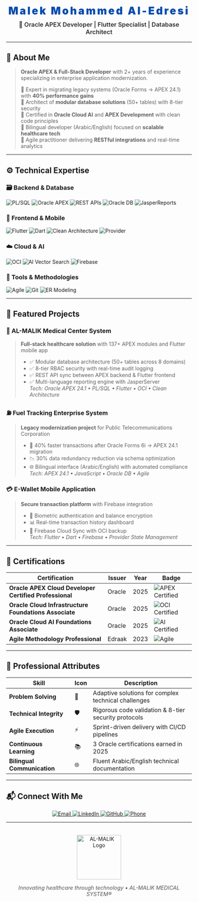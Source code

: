 <!-- ============================ -->
<!--       HEADER & TAGLINE       -->
<!-- ============================ -->
<h1 align="center" style="font-weight: 900; color: #004aad; letter-spacing: 4px; margin-bottom: 10px;">
  Malek Mohammed Al-Edresi
</h1>
<h3 align="center" style="font-weight: 600; color: #2e2e2e; margin-top: 0;">
  🚀 Oracle APEX Developer | Flutter Specialist | Database Architect
</h3>

---

<!-- ============================ -->
<!--           ABOUT ME           -->
<!-- ============================ -->
## 🎯 About Me
> **Oracle APEX & Full-Stack Developer** with 2+ years of experience specializing in enterprise application modernization.  
>  
> 🔹 Expert in migrating legacy systems (Oracle Forms → APEX 24.1) with **40% performance gains**  
> 🔹 Architect of **modular database solutions** (50+ tables) with 8-tier security  
> 🔹 Certified in **Oracle Cloud AI** and **APEX Development** with clean code principles  
> 🔹 Bilingual developer (Arabic/English) focused on **scalable healthcare tech**  
> 🔹 Agile practitioner delivering **RESTful integrations** and real-time analytics  

---

<!-- ============================ -->
<!--         TECH STACK          -->
<!-- ============================ -->
## ⚙️ Technical Expertise

### 🗃️ Backend & Database
![PL/SQL](https://img.shields.io/badge/PL/SQL-000000?style=flat&logo=oracle&logoColor=red)
![Oracle APEX](https://img.shields.io/badge/Oracle_APEX-24.1-F80000?style=flat&logo=oracle&logoColor=white)
![REST APIs](https://img.shields.io/badge/REST_API-FF6C37?style=flat&logo=json&logoColor=white)
![Oracle DB](https://img.shields.io/badge/Oracle_DB-000000?style=flat&logo=oracle&logoColor=red)
![JasperReports](https://img.shields.io/badge/Jasper_Server-%2300F.svg?style=flat&logo=jasper&logoColor=white)

### 📱 Frontend & Mobile
![Flutter](https://img.shields.io/badge/Flutter-02569B?style=flat&logo=flutter&logoColor=white)
![Dart](https://img.shields.io/badge/Dart-0175C2?style=flat&logo=dart&logoColor=white)
![Clean Architecture](https://img.shields.io/badge/Clean_Architecture-45D1FD?style=flat&logo=clean&logoColor=black)
![Provider](https://img.shields.io/badge/State_Management-Provider-3F51B5?style=flat)

### ☁️ Cloud & AI
![OCI](https://img.shields.io/badge/Oracle_Cloud-FF0000?style=flat&logo=oracle&logoColor=white)
![AI Vector Search](https://img.shields.io/badge/AI_Vector_Search-FF6D00?style=flat&logo=ai&logoColor=white)
![Firebase](https://img.shields.io/badge/Firebase-FFCA28?style=flat&logo=firebase&logoColor=black)

### 🔧 Tools & Methodologies
![Agile](https://img.shields.io/badge/Agile-009688?style=flat&logo=agile&logoColor=white)
![Git](https://img.shields.io/badge/Git-F05032?style=flat&logo=git&logoColor=white)
![ER Modeling](https://img.shields.io/badge/ER_Modeling-4479A1?style=flat&logo=diagramsdotnet&logoColor=white)

---

<!-- ============================ -->
<!--        KEY PROJECTS          -->
<!-- ============================ -->
## 💼 Featured Projects

### 🏥 AL-MALIK Medical Center System  
> **Full-stack healthcare solution** with 137+ APEX modules and Flutter mobile app  
> - ✅ Modular database architecture (50+ tables across 8 domains)  
> - ✅ 8-tier RBAC security with real-time audit logging  
> - ✅ REST API sync between APEX backend & Flutter frontend  
> - ✅ Multi-language reporting engine with JasperServer  
> *Tech: Oracle APEX 24.1 • PL/SQL • Flutter • OCI • Clean Architecture*

### ⛽ Fuel Tracking Enterprise System  
> **Legacy modernization project** for Public Telecommunications Corporation  
> - 🚀 40% faster transactions after Oracle Forms 6i → APEX 24.1 migration  
> - 📉 30% data redundancy reduction via schema optimization  
> - 🌐 Bilingual interface (Arabic/English) with automated compliance  
> *Tech: APEX 24.1 • JavaScript • Oracle DB • Agile*

### 💳 E-Wallet Mobile Application  
> **Secure transaction platform** with Firebase integration  
> - 🔐 Biometric authentication and balance encryption  
> - 📊 Real-time transaction history dashboard  
> - 🔄 Firebase Cloud Sync with OCI backup  
> *Tech: Flutter • Dart • Firebase • Provider State Management*

---

<!-- ============================ -->
<!--      CERTIFICATIONS          -->
<!-- ============================ -->
## 📜 Certifications

| Certification | Issuer | Year | Badge |
|--------------|--------|------|-------|
| **Oracle APEX Cloud Developer Certified Professional** | Oracle | 2025 | ![APEX Certified](https://img.shields.io/badge/Oracle-APEX_Professional-F80000?style=flat&logo=oracle) |
| **Oracle Cloud Infrastructure Foundations Associate** | Oracle | 2025 | ![OCI Certified](https://img.shields.io/badge/Oracle-OCI_Associate-FF0000?style=flat&logo=oracle) |
| **Oracle Cloud AI Foundations Associate** | Oracle | 2025 | ![AI Certified](https://img.shields.io/badge/Oracle-AI_Associate-FF0000?style=flat&logo=oracle) |
| **Agile Methodology Professional** | Edraak | 2023 | ![Agile](https://img.shields.io/badge/Agile-Certified-009688?style=flat) |

---

<!-- ============================ -->
<!--         SOFT SKILLS          -->
<!-- ============================ -->
## 🌟 Professional Attributes

| Skill | Icon | Description |
|-------|------|-------------|
| **Problem Solving** | 🧩 | Adaptive solutions for complex technical challenges |
| **Technical Integrity** | 🛡️ | Rigorous code validation & 8-tier security protocols |
| **Agile Execution** | ⚡ | Sprint-driven delivery with CI/CD pipelines |
| **Continuous Learning** | 📚 | 3 Oracle certifications earned in 2025 |
| **Bilingual Communication** | 🌐 | Fluent Arabic/English technical documentation |

---

<!-- ============================ -->
<!--         CONTACT             -->
<!-- ============================ -->
## 📬 Connect With Me

<p align="center">
  <a href="mailto:malek.m.edresi@gmail.com">
    <img src="https://img.shields.io/badge/Gmail-malek.m.edresi@gmail.com-D14836?style=for-the-badge&logo=gmail&logoColor=white" alt="Email">
  </a>
  <a href="https://linkedin.com/in/malek-al-edresi">
    <img src="https://img.shields.io/badge/LinkedIn-Malek_Al_Edresi-0A66C2?style=for-the-badge&logo=linkedin&logoColor=white" alt="LinkedIn">
  </a>
  <a href="https://github.com/malek-al-edresi">
    <img src="https://img.shields.io/badge/GitHub-malek--mohammed7788-181717?style=for-the-badge&logo=github&logoColor=white" alt="GitHub">
  </a>
  <a href="tel:+967778888730">
    <img src="https://img.shields.io/badge/Phone-%2B967%20778%20888%20730-008000?style=for-the-badge&logo=telephone&logoColor=white" alt="Phone">
  </a>
</p>

---

<!-- ============================ -->
<!--           FOOTER             -->
<!-- ============================ -->
<p align="center">
  <img src="https://raw.githubusercontent.com/malek-mohammed/assets/main/branding/logo.png" alt="AL-MALIK Logo" width="120" style="margin-top:20px;">
  <p align="center" style="font-size:0.9rem;color:#555;">
    <em>Innovating healthcare through technology • AL-MALIK MEDICAL SYSTEM®</em>
  </p>
</p>
